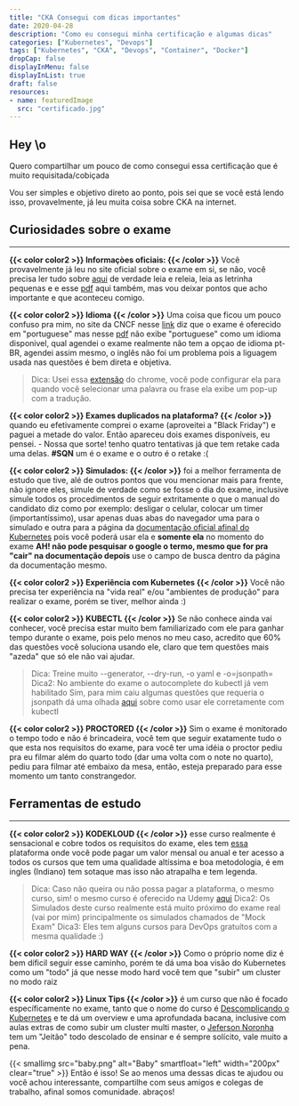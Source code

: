 ```yaml
---
title: "CKA Consegui com dicas importantes"
date: 2020-04-28
description: "Como eu consegui minha certificação e algumas dicas"
categories: ["Kubernetes", "Devops"]
tags: ["Kubernetes", "CKA", "Devops", "Container", "Docker"]
dropCap: false
displayInMenu: false
displayInList: true
draft: false
resources:
- name: featuredImage
  src: "certificado.jpg"
---
```


## Hey \o

Quero compartilhar um pouco de como consegui essa certificação que é muito requisitada/cobiçada  

 Vou ser simples e objetivo direto ao ponto, pois sei que se você está lendo isso, provavelmente, já leu muita coisa sobre CKA na internet.

## Curiosidades sobre o exame
---

__{{< color color2 >}} Informaçòes oficiais: {{< /color >}}__ Você provavelmente já leu no site oficial sobre o exame em si, se não, você precisa ler tudo sobre [aqui](https://www.cncf.io/certification/cka/) de verdade leia e releia, leia as letrinha pequenas e e esse [pdf](https://training.linuxfoundation.org/wp-content/uploads/2020/04/CKA-CKAD-FAQ-April2020.pdf) aqui também, mas vou deixar pontos que acho importante e que aconteceu comigo.

__{{< color color2 >}} Idioma {{< /color >}}__ Uma coisa que ficou um pouco confuso pra mim, no site da CNCF nesse [link](https://www.cncf.io/certification/cka/faq/) diz que o exame é oferecido em "portuguese" mas nesse [pdf](https://training.linuxfoundation.org/wp-content/uploads/2020/04/CKA-CKAD-FAQ-April2020.pdf) não exibe "portuguese" como um idioma disponivel, qual agendei o exame realmente não tem a opçao de idioma pt-BR, agendei assim mesmo, o inglês não foi um problema pois a liguagem usada nas questões é bem direta e objetiva.  
  > Dica: Usei essa [extensão](https://chrome.google.com/webstore/detail/google-translate/aapbdbdomjkkjkaonfhkkikfgjllcleb?utm_source=chrome-ntp-icon) do chrome, você pode configurar ela para quando você selecionar uma palavra ou frase ela exibe um pop-up com a tradução.

__{{< color color2 >}} Exames duplicados na plataforma? {{< /color >}}__ quando eu efetivamente comprei o exame (aproveitei a "Black Friday") e paguei a metade do valor. Então apareceu dois exames disponíveis, eu pensei. - Nossa que sorte! tenho quatro tentativas já que tem retake cada uma delas. __#SQN__ um é o exame e o outro é o retake :(

__{{< color color2 >}} Simulados: {{< /color >}}__ foi a melhor ferramenta de estudo que tive, alé de outros pontos que vou mencionar mais para frente, não ignore eles, simule de verdade como se fosse o dia do exame, inclusive simule todos os procedimentos de seguir extritamente o que o manual do candidato diz como por exemplo: desligar o celular, colocar um timer (importantíssimo), usar apenas duas abas do navegador uma para o simulado e outra para a página da [documentação oficial afinal do Kubernetes](https://kubernetes.io/docs/home/) pois você poderá usar ela e __somente ela__ no momento do exame __AH! não pode pesquisar o google o termo, mesmo que for pra "cair" na documentação depois__ use o campo de busca dentro da página da documentação mesmo.

__{{< color color2 >}} Experiência com Kubernetes {{< /color >}}__ Você não precisa ter experiência na "vida real" e/ou "ambientes de produção" para realizar o exame, porém se tiver, melhor ainda :)

__{{< color color2 >}} KUBECTL {{< /color >}}__ Se não conhece ainda vai conhecer, você precisa estar muito bem familiarizado com ele para ganhar tempo durante o exame, pois pelo menos no meu caso, acredito que 60% das questões você soluciona usando ele, claro que tem questões mais "azeda" que só ele não vai ajudar.
  > Dica: Treine muito --generator, --dry-run, -o yaml e -o=jsonpath=
  > Dica2: No ambiente do exame o autocomplete do kubectl já vem habilitado 
Sim, para mim caiu algumas questões que requeria o jsonpath dá uma olhada [aqui](https://kubernetes.io/docs/reference/kubectl/jsonpath/) sobre como usar ele corretamente com kubectl

__{{< color color2 >}} PROCTORED {{< /color >}}__ Sim o exame é monitorado o tempo todo e não é brincadeira, você tem que seguir exatamente tudo o que esta nos requisitos do exame, para você ter uma idéia o proctor pediu pra eu filmar além do quarto todo (dar uma volta com o note no quarto), pediu para filmar até embaixo da mesa, então, esteja preparado para esse momento um tanto constrangedor.

## Ferramentas de estudo
---

__{{< color color2 >}} KODEKLOUD {{< /color >}}__ esse curso realmente é sensacional e cobre todos os requisitos do exame, eles tem [essa](https://kodekloud.com/) plataforma onde você pode pagar um valor mensal ou anual e ter acesso a todos os cursos que tem uma qualidade altíssima e boa metodologia, é em ingles (Indiano) tem sotaque mas isso não atrapalha e tem legenda.
  > Dica: Caso não queira ou não possa pagar a plataforma, o mesmo curso, sim! o mesmo curso é oferecido na Udemy [aqui](https://www.udemy.com/course/certified-kubernetes-administrator-with-practice-tests/)
  > Dica2: Os Simulados deste curso realmente está muito próximo do exame real (vai por mim) principalmente os simulados chamados de "Mock Exam"
  > Dica3: Eles tem alguns cursos para DevOps gratuítos com a mesma qualidade :)

__{{< color color2 >}} HARD WAY {{< /color >}}__ Como o próprio nome diz é bem díficil seguir esse caminho, porém te dá uma boa visão do Kubernetes como um "todo" já que nesse modo hard você tem que "subir" um cluster no modo raiz

__{{< color color2 >}} Linux Tips {{< /color >}}__ é um curso que não é focado específicamente no exame, tanto que o nome do curso é [Descomplicando o Kubernetes](https://www.linuxtips.io/product-page/descomplicando-o-kubernetes) e te dá um overview e uma aprofundada bacana, inclusive com aulas extras de como subir um cluster multi master, o [Jeferson Noronha](https://www.linkedin.com/in/jefersonfernando/) tem um "Jeitão" todo descolado de ensinar e é sempre solícito, vale muito a pena.

{{< smallimg src="baby.png" alt="Baby" smartfloat="left" width="200px" clear="true" >}} Então é isso! Se ao menos uma dessas dicas te ajudou ou você achou interessante, compartilhe com seus amigos e colegas de trabalho, afinal somos comunidade. abraços!  